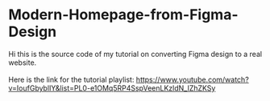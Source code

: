 # Modern-Homepage-from-Figma-Design

Hi this is the source code of my tutorial on converting Figma design to a real website.<br/><br/>
Here is the link for the tutorial playlist: https://www.youtube.com/watch?v=IoufGbyblIY&list=PL0-e1OMq5RP4SspVeenLKzldN_IZhZKSy
